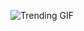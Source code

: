 
<!-- GIF_SECTION -->
![Trending GIF](https://media4.giphy.com/media/v1.Y2lkPThiYjIxNzcyNGJrYmc4bThqMDdma3M5cmhzd3piNHV5eHkydmE5OXAwNGl5c2twayZlcD12MV9naWZzX3NlYXJjaCZjdD1n/A06UFEx8jxEwU/giphy.gif)
<!-- END_GIF_SECTION -->
